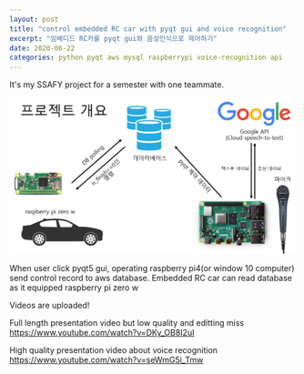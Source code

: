 ```yaml
---
layout: post
title: "control embedded RC car with pyqt gui and voice recognition"
excerpt: "임베디드 RC카를 pyqt gui와 음성인식으로 제어하기"
date: 2020-06-22
categories: python pyqt aws mysql raspberrypi voice-recognition api
---
```


It's my SSAFY project for a semester with one teammate.
 
![preview](/picture/2020-06-22-1.jpg)

When user click pyqt5 gui, operating raspberry pi4(or window 10 computer) send control record to aws database.
Embedded RC car can read database as it equipped raspberry pi zero w

Videos are uploaded!

Full length presentation video but low quality and editting miss
<https://www.youtube.com/watch?v=DKy_OB8I2uI>

High quality presentation video about voice recognition
<https://www.youtube.com/watch?v=seWmG5i_Tmw>